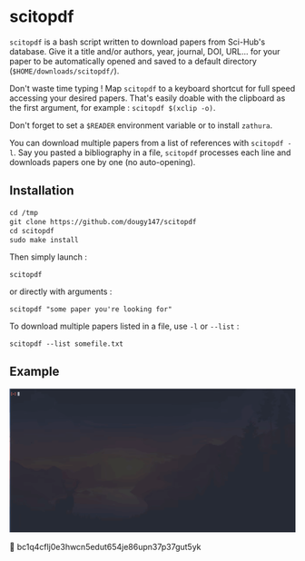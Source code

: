 # scitopdf

`scitopdf` is a bash script written to download papers from Sci-Hub's database.
Give it a title and/or authors, year, journal, DOI, URL... for your paper to be automatically opened and saved to a default directory (`$HOME/downloads/scitopdf/`).

Don't waste time typing ! Map `scitopdf` to a keyboard shortcut for full speed accessing your desired papers.
That's easily doable with the clipboard as the first argument, for example : `scitopdf $(xclip -o)`.

Don't forget to set a `$READER` environment variable or to install `zathura`.

You can download multiple papers from a list of references with `scitopdf -l`. Say you pasted a bibliography in a file, `scitopdf` processes each line and downloads papers one by one (no auto-opening).

## Installation

```
cd /tmp
git clone https://github.com/dougy147/scitopdf
cd scitopdf
sudo make install
```
Then simply launch :
```
scitopdf
```
or directly with arguments :
```
scitopdf "some paper you're looking for"
```

To download multiple papers listed in a file, use `-l` or `--list` :
```
scitopdf --list somefile.txt
```

## Example

![](example.gif)

 bc1q4cflj0e3hwcn5edut654je86upn37p37gut5yk
